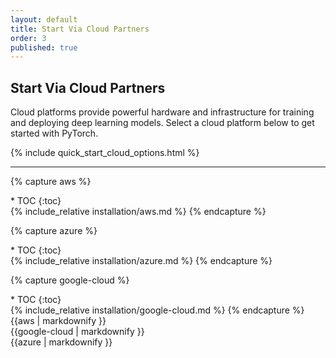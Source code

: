 ```yaml
---
layout: default
title: Start Via Cloud Partners
order: 3
published: true
---
```


## Start Via Cloud Partners

<div class="container-fluid quick-start-module quick-starts">
  <div class="cloud-options-col">
    <p>Cloud platforms provide powerful hardware and infrastructure for training and deploying deep learning models. Select a cloud platform below to get started with PyTorch.</p>
    {% include quick_start_cloud_options.html %}
  </div>
</div>

---

{% capture aws %}
<nav class="inline_toc" markdown="1">
* TOC
{:toc}
</nav>
{% include_relative installation/aws.md %}
{% endcapture %}

{% capture azure %}
<nav class="inline_toc" markdown="1">
* TOC
{:toc}
</nav>
{% include_relative installation/azure.md %}
{% endcapture %}

{% capture google-cloud %}
<nav class="inline_toc" markdown="1">
* TOC
{:toc}
</nav>
{% include_relative installation/google-cloud.md %}
{% endcapture %}


<div id="cloud">
  <div class="platform aws">{{aws | markdownify }}</div>
  <div class="platform google-cloud">{{google-cloud | markdownify }}</div>
  <div class="platform microsoft-azure">{{azure | markdownify }}</div>
</div>

